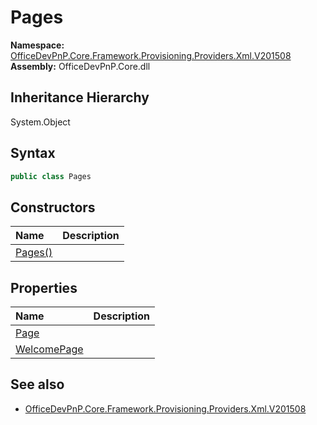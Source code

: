 # Pages
  

**Namespace:** [OfficeDevPnP.Core.Framework.Provisioning.Providers.Xml.V201508](OfficeDevPnP.Core.Framework.Provisioning.Providers.Xml.V201508.md)  
**Assembly:** OfficeDevPnP.Core.dll  
## Inheritance Hierarchy
System.Object  


## Syntax
```C#
public class Pages
```
## Constructors
|**Name**|**Description**|
|:-----|:-----|
| [Pages()](OfficeDevPnP.Core.Framework.Provisioning.Providers.Xml.V201508.Pages.ctor1.md) | 
## Properties
|**Name**|**Description**|
|:-----|:-----|
| [Page](OfficeDevPnP.Core.Framework.Provisioning.Providers.Xml.V201508.Pages.Page.md) | 
| [WelcomePage](OfficeDevPnP.Core.Framework.Provisioning.Providers.Xml.V201508.Pages.WelcomePage.md) | 
## See also
- [OfficeDevPnP.Core.Framework.Provisioning.Providers.Xml.V201508](OfficeDevPnP.Core.Framework.Provisioning.Providers.Xml.V201508.md)

